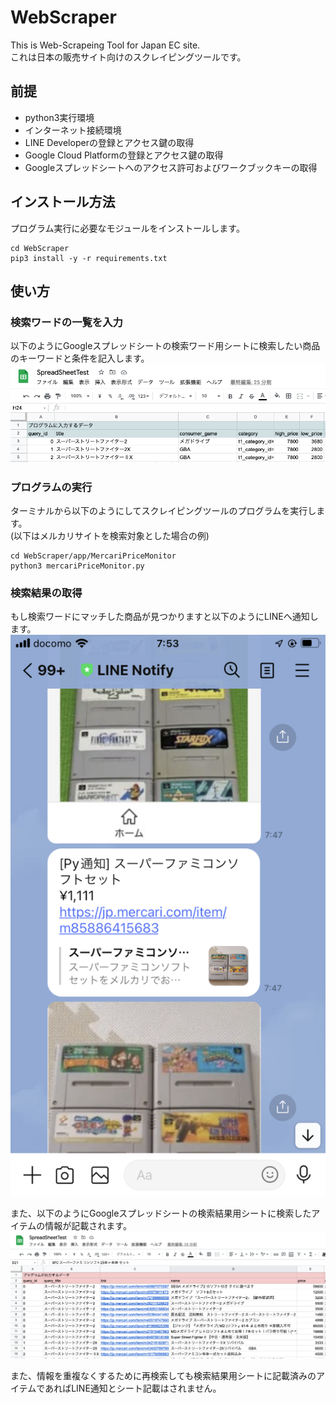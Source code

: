 # WebScraper
This is Web-Scrapeing Tool for Japan EC site.<br>
これは日本の販売サイト向けのスクレイピングツールです。<br>

## 前提
- python3実行環境
- インターネット接続環境
- LINE Developerの登録とアクセス鍵の取得
- Google Cloud Platformの登録とアクセス鍵の取得
- Googleスプレッドシートへのアクセス許可およびワークブックキーの取得

## インストール方法
プログラム実行に必要なモジュールをインストールします。<br>
```
cd WebScraper
pip3 install -y -r requirements.txt
```

## 使い方
### 検索ワードの一覧を入力
以下のようにGoogleスプレッドシートの検索ワード用シートに検索したい商品のキーワードと条件を記入します。<br>
![input_sheet](./doc/screenshots/input_sheet.png?raw=true)

### プログラムの実行
ターミナルから以下のようにしてスクレイピングツールのプログラムを実行します。<br>
(以下はメルカリサイトを検索対象とした場合の例)<br>
```
cd WebScraper/app/MercariPriceMonitor
python3 mercariPriceMonitor.py
```

### 検索結果の取得
もし検索ワードにマッチした商品が見つかりますと以下のようにLINEへ通知します。<br>
![line_notify](./doc/screenshots/line_notify.png?raw=true)

また、以下のようにGoogleスプレッドシートの検索結果用シートに検索したアイテムの情報が記載されます。<br>
![output_sheet](./doc/screenshots/output_sheet.png?raw=true)

また、情報を重複なくするために再検索しても検索結果用シートに記載済みのアイテムであればLINE通知とシート記載はされません。<br>